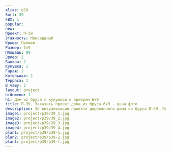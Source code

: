 ```yaml
---
alias: p39
Sort: 39
FBX: 1
popular: 
new: 
Проект: П-39
Этажность: Мансардный
Крыша: Прямая
Размер: 7х9
Площадь: 99
Эркер: 1
Балкон: 2
Кукушка: 1
Гараж: 2
Котельная: 2
Терраса: 1
В чашу: 2
layout: project
hidemenu: 1
h1: Дом из бруса с кукушкой и эркером 6х9
title: П-39. Заказать проект дома из бруса 6х9 - цена фото
description: 3d визуализация проекта деревянного дома из бруса П-39. Площадь 99 м2, размер 6х9. Вы можете внести любые изменения в проект.
image1: project/p39/39_1.jpg
image2: project/p39/39_2.jpg
image3: project/p39/39_3.jpg
image4: project/p39/39_4.jpg
plan1: project/p39/p39-1.jpg
plan2: project/p39/p39-2.jpg
planl: project/p39/p39-f.jpg
---
```

